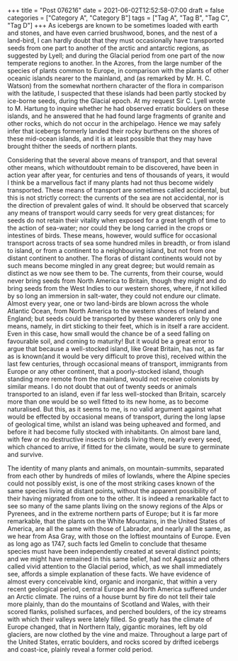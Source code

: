 +++
title = "Post 076216"
date = 2021-06-02T12:52:58-07:00
draft = false
categories = ["Category A", "Category B"]
tags = ["Tag A", "Tag B", "Tag C", "Tag D"]
+++
As icebergs are known to be sometimes loaded with earth and stones, and have even carried brushwood, bones, and the nest of a land-bird, I can hardly doubt that they must occasionally have transported seeds from one part to another of the arctic and antarctic regions, as suggested by Lyell; and during the Glacial period from one part of the now temperate regions to another. In the Azores, from the large number of the species of plants common to Europe, in comparison with the plants of other oceanic islands nearer to the mainland, and (as remarked by Mr. H. C. Watson) from the somewhat northern character of the flora in comparison with the latitude, I suspected that these islands had been partly stocked by ice-borne seeds, during the Glacial epoch. At my request Sir C. Lyell wrote to M. Hartung to inquire whether he had observed erratic boulders on these islands, and he answered that he had found large fragments of granite and other rocks, which do not occur in the archipelago. Hence we may safely infer that icebergs formerly landed their rocky burthens on the shores of these mid-ocean islands, and it is at least possible that they may have brought thither the seeds of northern plants.

Considering that the several above means of transport, and that several other means, which withoutdoubt remain to be discovered, have been in action year after year, for centuries and tens of thousands of years, it would I think be a marvellous fact if many plants had not thus become widely transported. These means of transport are sometimes called accidental, but this is not strictly correct: the currents of the sea are not accidental, nor is the direction of prevalent gales of wind. It should be observed that scarcely any means of transport would carry seeds for very great distances; for seeds do not retain their vitality when exposed for a great length of time to the action of sea-water; nor could they be long carried in the crops or intestines of birds. These means, however, would suffice for occasional transport across tracts of sea some hundred miles in breadth, or from island to island, or from a continent to a neighbouring island, but not from one distant continent to another. The floras of distant continents would not by such means become mingled in any great degree; but would remain as distinct as we now see them to be. The currents, from their course, would never bring seeds from North America to Britain, though they might and do bring seeds from the West Indies to our western shores, where, if not killed by so long an immersion in salt-water, they could not endure our climate. Almost every year, one or two land-birds are blown across the whole Atlantic Ocean, from North America to the western shores of Ireland and England; but seeds could be transported by these wanderers only by one means, namely, in dirt sticking to their feet, which is in itself a rare accident. Even in this case, how small would the chance be of a seed falling on favourable soil, and coming to maturity! But it would be a great error to argue that because a well-stocked island, like Great Britain, has not, as far as is known(and it would be very difficult to prove this), received within the last few centuries, through occasional means of transport, immigrants from Europe or any other continent, that a poorly-stocked island, though standing more remote from the mainland, would not receive colonists by similar means. I do not doubt that out of twenty seeds or animals transported to an island, even if far less well-stocked than Britain, scarcely more than one would be so well fitted to its new home, as to become naturalised. But this, as it seems to me, is no valid argument against what would be effected by occasional means of transport, during the long lapse of geological time, whilst an island was being upheaved and formed, and before it had become fully stocked with inhabitants. On almost bare land, with few or no destructive insects or birds living there, nearly every seed, which chanced to arrive, if fitted for the climate, would be sure to germinate and survive.

The identity of many plants and animals, on mountain-summits, separated from each other by hundreds of miles of lowlands, where the Alpine species could not possibly exist, is one of the most striking cases known of the same species living at distant points, without the apparent possibility of their having migrated from one to the other. It is indeed a remarkable fact to see so many of the same plants living on the snowy regions of the Alps or Pyrenees, and in the extreme northern parts of Europe; but it is far more remarkable, that the plants on the White Mountains, in the United States of America, are all the same with those of Labrador, and nearly all the same, as we hear from Asa Gray, with those on the loftiest mountains of Europe. Even as long ago as 1747, such facts led Gmelin to conclude that thesame species must have been independently created at several distinct points; and we might have remained in this same belief, had not Agassiz and others called vivid attention to the Glacial period, which, as we shall immediately see, affords a simple explanation of these facts. We have evidence of almost every conceivable kind, organic and inorganic, that within a very recent geological period, central Europe and North America suffered under an Arctic climate. The ruins of a house burnt by fire do not tell their tale more plainly, than do the mountains of Scotland and Wales, with their scored flanks, polished surfaces, and perched boulders, of the icy streams with which their valleys were lately filled. So greatly has the climate of Europe changed, that in Northern Italy, gigantic moraines, left by old glaciers, are now clothed by the vine and maize. Throughout a large part of the United States, erratic boulders, and rocks scored by drifted icebergs and coast-ice, plainly reveal a former cold period.
